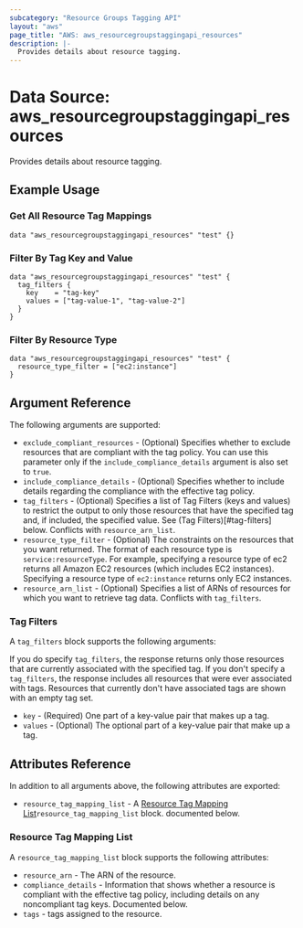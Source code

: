```yaml
---
subcategory: "Resource Groups Tagging API"
layout: "aws"
page_title: "AWS: aws_resourcegroupstaggingapi_resources"
description: |-
  Provides details about resource tagging.
---
```


# Data Source: aws_resourcegroupstaggingapi_resources

Provides details about resource tagging.

## Example Usage

### Get All Resource Tag Mappings

```hcl
data "aws_resourcegroupstaggingapi_resources" "test" {}
```

### Filter By Tag Key and Value

```hcl
data "aws_resourcegroupstaggingapi_resources" "test" {
  tag_filters {
    key    = "tag-key"
    values = ["tag-value-1", "tag-value-2"]
  }
}
```

### Filter By Resource Type

```hcl
data "aws_resourcegroupstaggingapi_resources" "test" {
  resource_type_filter = ["ec2:instance"]
}
```


## Argument Reference

The following arguments are supported:

* `exclude_compliant_resources` - (Optional) Specifies whether to exclude resources that are compliant with the tag policy. You can use this parameter only if the `include_compliance_details` argument is also set to `true`.
* `include_compliance_details` - (Optional) Specifies whether to include details regarding the compliance with the effective tag policy.
* `tag_filters` - (Optional) Specifies a list of Tag Filters (keys and values) to restrict the output to only those resources that have the specified tag and, if included, the specified value. See (Tag Filters)[#tag-filters] below. Conflicts with `resource_arn_list`.
* `resource_type_filter` - (Optional) The constraints on the resources that you want returned. The format of each resource type is `service:resourceType`. For example, specifying a resource type of ec2 returns all Amazon EC2 resources (which includes EC2 instances). Specifying a resource type of `ec2:instance` returns only EC2 instances.
* `resource_arn_list` - (Optional) Specifies a list of ARNs of resources for which you want to retrieve tag data. Conflicts with `tag_filters`.

### Tag Filters

A `tag_filters` block supports the following arguments:

If you do specify `tag_filters`, the response returns only those resources that are currently associated with the specified tag.
If you don't specify a `tag_filters`, the response includes all resources that were ever associated with tags. Resources that currently don't have associated tags are shown with an empty tag set.

* `key` - (Required) One part of a key-value pair that makes up a tag.
* `values` - (Optional) The optional part of a key-value pair that make up a tag. 

## Attributes Reference

In addition to all arguments above, the following attributes are exported:

* `resource_tag_mapping_list` - A [Resource Tag Mapping List](#resource-tag-mapping-list)`resource_tag_mapping_list` block. documented below.

### Resource Tag Mapping List

A `resource_tag_mapping_list` block supports the following attributes:

* `resource_arn` - The ARN of the resource.
* `compliance_details` - Information that shows whether a resource is compliant with the effective tag policy, including details on any noncompliant tag keys. Documented below.
* `tags` - tags assigned to the resource.


